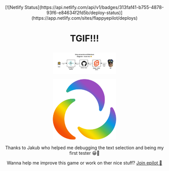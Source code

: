 <p align="center"> [![Netlify Status](https://api.netlify.com/api/v1/badges/313faf41-b755-4878-93f6-e84634f2fd5b/deploy-status)](https://app.netlify.com/sites/flappyepilot/deploys) </p>


# <p align="center">TGIF!!!</p>

<p align="center"><img alt="epilot" src="src/architecture" width="200"></a></p>

<p align="center"><a href="https://flappyepilot.netlify.app/"><img alt="epilot" src="src/epilot_Logo_nur_Icon_regenbogen_RGB_angepasst.svg" width="200"></a></p>
<p align="center">Thanks to Jakub who helped me debugging the text selection and being my first tester 😁💪</p>


<p align="center"> Wanna help me improve this game or work on ther nice stuff? <a href="https://www.epilot.cloud/en/company/careers/developers-engineering"> Join epilot 🚀</a></p>
